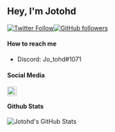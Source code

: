 ## Hey, I'm Jotohd

[![Twitter Follow](https://img.shields.io/twitter/follow/jo_tohd?style=social)](https://twitter.com/jo_tohd)[![GitHub followers](https://img.shields.io/github/followers/jotohd?style=social)](https://github.com/Jotohd)



#### How to reach me
- Discord: Jo_tohd#1071

#### Social Media


[<img align="left" alt="jo_tohd | Twitter" width="22px" src="https://cdn.jsdelivr.net/npm/simple-icons@v3/icons/twitter.svg" />][twitter]
<br />

#### Github Stats
  <img align="left" alt="Jotohd's GitHub Stats" src="https://github-readme-stats.vercel.app/api?username=Jotohd&show_icons=true&theme=tokyonight" />

[twitter]: https://twitter.com/jo_tohd

